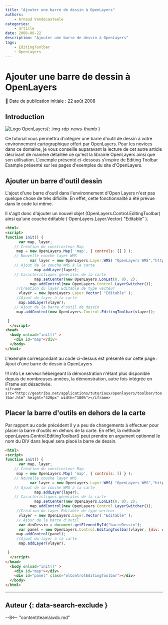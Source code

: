 ```yaml
---
title: "Ajouter une barre de dessin à OpenLayers"
authors:
    - Arnaud Vandecasteele
categories:
    - article
date: 2008-08-22
description: "Ajouter une barre de dessin à OpenLayers"
tags:
    - EditingToolbar
    - OpenLayers
---
```


# Ajouter une barre de dessin à OpenLayers

:calendar: Date de publication initiale : 22 août 2008

## Introduction

![Logo OpenLayers](https://cdn.geotribu.fr/img/logos-icones/logiciels_librairies/openlayers.png){: .img-rdp-news-thumb }

Ce tutorial vous permettra d'intégrer une barre d'outil de dessin à votre environnement cartographique offert par OpenLayers. Pour les novices dans ce domaine, je vous conseille auparavant la lecture de cet autre article décrivant de manière détaillée ce qu'est la librairie OpenLayers ainsi que son utilisation. L'exemple présenté ci-dessous s'inspire de Editing Toolbar Example présenté sur les pages d'exemples du site d'OpenLayers.

## Ajouter un barre d'outil dessin

L'ajout d'une barre d'outil dans l'environnement d'Open Layers n'est pas quelque chose de très dificille. En effet, cette fonctionnalité a été prévue dans le code lui même.

Il s'agit donc d'ajouter un nouvel objet (OpenLayers.Control.EditingToolbar) ainsi qu'une couche éditable ( OpenLayers.Layer.Vector( "Editable" ).

```html
<html>
<script>
function init() {
      var map, layer;
    // Création du constructeur Map
     map = new OpenLayers.Map( 'map', { controls: [] } );
    // Nouvelle couche layer WMS
           var layer = new OpenLayers.Layer.WMS( "OpenLayers WMS","http://labs.metacarta.com/wms/vmap0?", {layers: 'basic'});
    // Ajout de la couche WMS à la carte
             map.addLayer(layer);
    // Caractéristiques générales de la carte
             map.setCenter(new OpenLayers.LonLat(0, 0), 2);
           map.addControl(new OpenLayers.Control.LayerSwitcher());
     //Création du layer Editable de type vecteur
      vlayer = new OpenLayers.Layer.Vector( "Editable" );
     //Ajout du layer à la carte
      map.addLayer(vlayer);
    // Ajout de la barre d'outil de dessin
     map.addControl(new OpenLayers.Control.EditingToolbar(vlayer));

 }
  </script>
<head>
  <body onload="init()" >
    <div id="map"</div>
  </body>
</html>
```

L'exemple correspondant au code ci-dessus est présenté sur cette page : Ajout d'une barre de dessin à OpenLayers

!!! info
    Le serveur hébergeant la démonstration n'étant plus disponible depuis de nombreuses années, la démonstration, autre fois intégrée en iFrame est désactivée.  
    `<iframe src="http://geotribu.net/applications/tutoriaux/openlayers/toolbar/toolbar.htm" height="420px" width="100%"></iframe>`

## Placer la barre d'outils en dehors de la carte

Par rapport au code précédent il y a peu de changements à effectuer pour placer la barre d'outils en dehors de la carte. En effet, la méthode openLayers.Control.EditingToolbar() peut prendre en argument optionnel le nom du DIV dans lequel sera placé la barre de dessin.

```html
<html>
<script>
function init() {
      var map, layer;
    // Création du constructeur Map
     map = new OpenLayers.Map( 'map', { controls: [] } );
    // Nouvelle couche layer WMS
           var layer = new OpenLayers.Layer.WMS( "OpenLayers WMS","http://labs.metacarta.com/wms/vmap0?", {layers: 'basic'});
    // Ajout de la couche WMS à la carte
             map.addLayer(layer);
    // Caractéristiques générales de la carte
             map.setCenter(new OpenLayers.LonLat(0, 0), 2);
           map.addControl(new OpenLayers.Control.LayerSwitcher());
     //Création du layer Editable de type vecteur
      vlayer = new OpenLayers.Layer.Vector( "Editable" );
     // Ajour de la barre d'outil
      var divDessin = document.getElementById("barreDessin");
      var panel = new OpenLayers.Control.EditingToolbar(vlayer, {div: divDessin});       
     map.addControl(panel);
     //Ajout du layer à la carte
      map.addLayer(vlayer);

 }
  </script>
</head>
  <body onload="init()" >
    <div id="map"></div>
    <div id="panel" class="olControlEditingToolbar"></div>
  </body>
</html>
```

----

## Auteur {: data-search-exclude }

--8<-- "content/team/avdc.md"
